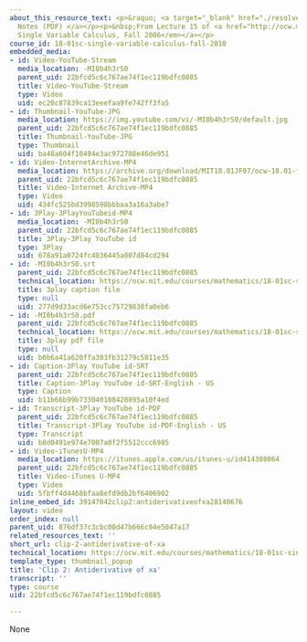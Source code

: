 ```yaml
---
about_this_resource_text: <p>&raquo; <a target="_blank" href="./resolveuid/896ae83f82508f16467553c0a7530a2b">Accompanying
  Notes (PDF) </a></p><p>&nbsp;From Lecture 15 of <a href="http://ocw.mit.edu/courses/mathematics/18-01-single-variable-calculus-fall-2006/video-lectures/"><em>18.01
  Single Variable Calculus, Fall 2006</em></a></p>
course_id: 18-01sc-single-variable-calculus-fall-2010
embedded_media:
- id: Video-YouTube-Stream
  media_location: -MI0b4h3rS0
  parent_uid: 22bfcd5c6c767ae74f1ec119bdfc0885
  title: Video-YouTube-Stream
  type: Video
  uid: ec20c87839ca13eeefaa9fe742ff3fa5
- id: Thumbnail-YouTube-JPG
  media_location: https://img.youtube.com/vi/-MI0b4h3rS0/default.jpg
  parent_uid: 22bfcd5c6c767ae74f1ec119bdfc0885
  title: Thumbnail-YouTube-JPG
  type: Thumbnail
  uid: ba48a604f10494e3ac972708e46de951
- id: Video-InternetArchive-MP4
  media_location: https://archive.org/download/MIT18.01JF07/ocw-18.01-f07-lec15_300k.mp4
  parent_uid: 22bfcd5c6c767ae74f1ec119bdfc0885
  title: Video-Internet Archive-MP4
  type: Video
  uid: 434fc525bd3998598bbbaa3a16a3abe7
- id: 3Play-3PlayYouTubeid-MP4
  media_location: -MI0b4h3rS0
  parent_uid: 22bfcd5c6c767ae74f1ec119bdfc0885
  title: 3Play-3Play YouTube id
  type: 3Play
  uid: 678a91a0724fc4036445a007d84cd294
- id: -MI0b4h3rS0.srt
  parent_uid: 22bfcd5c6c767ae74f1ec119bdfc0885
  technical_location: https://ocw.mit.edu/courses/mathematics/18-01sc-single-variable-calculus-fall-2010/unit-2-applications-of-differentiation/part-c-mean-value-theorem-antiderivatives-and-differential-equations/session-37-antiderivatives/clip-2-antiderivative-of-xa/-MI0b4h3rS0.srt
  title: 3play caption file
  type: null
  uid: 277d9d33acd6e753cc75729838fa0eb6
- id: -MI0b4h3rS0.pdf
  parent_uid: 22bfcd5c6c767ae74f1ec119bdfc0885
  technical_location: https://ocw.mit.edu/courses/mathematics/18-01sc-single-variable-calculus-fall-2010/unit-2-applications-of-differentiation/part-c-mean-value-theorem-antiderivatives-and-differential-equations/session-37-antiderivatives/clip-2-antiderivative-of-xa/-MI0b4h3rS0.pdf
  title: 3play pdf file
  type: null
  uid: b0b6a41a620ffa303fb31279c5811e35
- id: Caption-3Play YouTube id-SRT
  parent_uid: 22bfcd5c6c767ae74f1ec119bdfc0885
  title: Caption-3Play YouTube id-SRT-English - US
  type: Caption
  uid: b11b66b99b733040108428895a10f4ed
- id: Transcript-3Play YouTube id-PDF
  parent_uid: 22bfcd5c6c767ae74f1ec119bdfc0885
  title: Transcript-3Play YouTube id-PDF-English - US
  type: Transcript
  uid: b8d0491e974e7007a0f2f5512ccc6985
- id: Video-iTunesU-MP4
  media_location: https://itunes.apple.com/us/itunes-u/id414308064
  parent_uid: 22bfcd5c6c767ae74f1ec119bdfc0885
  title: Video-iTunes U-MP4
  type: Video
  uid: 5fbff4d4468bfaa8efd9db2bf6406902
inline_embed_id: 39147042clip2:antiderivativeofxa28140676
layout: video
order_index: null
parent_uid: 876df37c3cbc00d47b666c04e5047a17
related_resources_text: ''
short_url: clip-2-antiderivative-of-xa
technical_location: https://ocw.mit.edu/courses/mathematics/18-01sc-single-variable-calculus-fall-2010/unit-2-applications-of-differentiation/part-c-mean-value-theorem-antiderivatives-and-differential-equations/session-37-antiderivatives/clip-2-antiderivative-of-xa
template_type: thumbnail_popup
title: 'Clip 2: Antiderivative of xa'
transcript: ''
type: course
uid: 22bfcd5c6c767ae74f1ec119bdfc0885

---
```

None